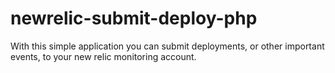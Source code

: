 newrelic-submit-deploy-php
==========================

With this simple application you can submit deployments, or other important events, to your new relic monitoring account.
